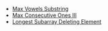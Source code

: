 * [Max Vowels Substring](./md/max_vowels_substring.md)
* [Max Consecutive Ones III](./md/max_consecutive_ones_iii.md)
* [Longest Subarray Deleting Element](./md/longest_subarray_deleting_element.md)
